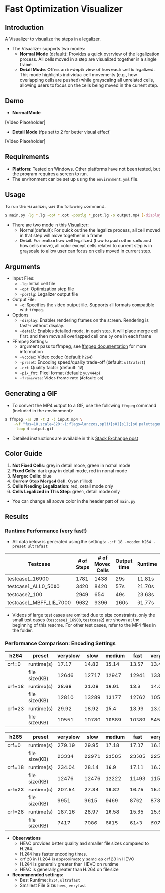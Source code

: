 # Fast Optimization Visualizer

## Introduction
A Visualizer to visualize the steps in a legalizer.  
- The Visualizer supports two modes:
  - **Normal Mode** (default): Provides a quick overview of the legalization process. All cells moved in a step are visualized together in a single frame.
  - **Detail Mode**: Offers an in-depth view of how each cell is legalized. This mode highlights individual cell movements (e.g., how overlapping cells are pushed) while grayscaling all unrelated cells, allowing users to focus on the cells being moved in the current step.

## Demo
- **Normal Mode**

[Video Placeholder]

- **Detail Mode**  (fps set to 2 for better visual effect)

[Video Placeholder]

## Requirements
- **Platform**: Tested on Windows. Other platforms have not been tested, but the program requires a screen to run.
- The environment can be set up using the `environment.yml` file.

## Usage
To run the visualizer, use the following command:
```bash
$ main.py -lg *.lg -opt *.opt -postlg *_post.lg -o output.mp4 [-display] [-detail] [-vcodec VCODEC] [-preset PRESET] [-crf CRF] [-pix_fmt PIX_FMT] [-framerate FPS]
```
- There are two mode in this Visualizer:
  - Normal(default): For quick outline the legalize process, all cell moved in that step will move together in a frame
  - Detail: For realize how cell legalized (how to push other cells and how cells move), all color except cells related to current step is in grayscale to allow user can focus on cells moved in current step.  

## Arguments
- Input Files:
  - `-lg`: Initial cell file
  - `-opt`: Optimization step file
  - `-postlg`: Legalizer output file
- Output File:
  - `-o`: Specifies the video output file. Supports all formats compatible with `ffmpeg`.
- Options
  - `-display`: Enables rendering frames on the screen. Rendering is faster without display.
  - `-detail`: Enables detailed mode, in each step, it will place merge cell first, and then move all overlapped cell one by one in each frame
- FFmpeg Settings:
  - argument pass to ffmpeg, see [ffmpeg documentation](https://www.ffmpeg.org/ffmpeg.html) for more information
  - `-vcodec`: Video codec (default: `h264`)
  - `-preset`: Encoding speed/quality trade-off (default: `ultrafast`)
  - `-crf`: Quality factor (default: `18`)
  - `-pix_fmt`: Pixel format (default: `yuv444p`)
  - `-framerate`: Video frame rate (default: `60`)

## Generating a GIF
- To convert the MP4 output to a GIF, use the following `ffmpeg` command (included in the environment):
```bash
$ ffmpeg -ss 30 -t 3 -i input.mp4 \
    -vf "fps=10,scale=320:-1:flags=lanczos,split[s0][s1];[s0]palettegen[p];[s1][p]paletteuse" \
    -loop 0 output.gif
```
-  Detailed instructions are available in this [Stack Exchange post](https://superuser.com/questions/556029/how-do-i-convert-a-video-to-gif-using-ffmpeg-with-reasonable-quality)

## Color Guide
1. **Not Fixed Cells**: grey in detail mode, green in nomal mode
2. **Fixed Cells**: dark gray in detail mode, red in nomal mode
3. **Merged Cells**: blue
4. **Current Step Merged Cell**: Cyan (filled)
5. **Cells Needing Legalization**: red, detail mode only
6. **Cells Legalized in This Step**: green, detail mode only
- You can change all above color in the header part of `main.py`

## Results
### Runtime Performance (very fast!)
  - All data below is generated using the settings: `-crf 18 -vcodec h264 -preset ultrafast`

|      Testcase     |# of Steps|# of Moved Cells|Output time|Runtime|Generate Speed|
|-------------------|----------|----------------|-----------|-------|--------------|
|  testcase1_16900  |    1781  |      1438      |    29s    | 11.81s|   150.80fps  |
|testcase1_ALL0_5000|    3420  |      8420      |    57s    | 21.70s|   157.60fps  |
|   testcase2_100   |    2949  |      654       |    49s    | 23.63s|   124.79fps  |
|testcase1_MBFF_LIB_7000|9632  |      9396      |    160s   | 61.77s|   155.93fps  |

- Videos of large test cases are omitted due to size constraints, only the small test cases (`testcase1_16900`, `testcase2`) are shown at the beginning of this readme. For other test cases, refer to the MP4 files in the folder.

### Performance Comparison: Encoding Settings

| h264 |    preset   | veryslow |  slow | medium | fast |veryfast|ultrafast|
|------|-------------|----------|-------|--------|------|--------|---------|
|crf=0 | runtime(s)  |  17.17   | 14.82 |  15.14 | 13.67|  13.46 |  12.38  |
|      |file size(KB)|  12646   | 12717 |  12947 | 12941|  13329 |  23141  |
|crf=18| runtime(s)  |  28.68   | 21.08 |  16.91 | 13.6 |  14.02 | *12.36* |
|      |file size(KB)|  12810   | 13289 |  13177 | 12762|  10552 |  22972  |
|crf=23| runtime(s)  |  29.92   | 18.92 |  15.4  | 13.99|  13.06 |  12.38  |
|      |file size(KB)|  10551   | 10780 |  10689 | 10389|   8453 |  18263  |

| h265 |    preset   | veryslow |  slow | medium | fast |veryfast|ultrafast|
|------|-------------|----------|-------|--------|------|--------|---------|
|crf=0 | runtime(s)  |  279.19  | 29.95 |  17.18 | 17.07|  16.16 |   15    |
|      |file size(KB)|  23334   | 22971 |  23585 | 23585|  22539 |  27940  |
|crf=18| runtime(s)  |  234.04  | 28.14 |  16.9  | 17.11|  16.24 |  14.54  |
|      |file size(KB)|  12476   | 12476 |  12222 | 11493|  11510 |  13487  |
|crf=23| runtime(s)  |  207.54  | 27.84 |  16.82 | 16.75|  15.98 |  14.66  |
|      |file size(KB)|   9951   | 9615  |   9469 | 8762 |   8733 |  10091  |
|crf=28| runtime(s)  |  187.16  | 28.97 |  16.58 | 15.65|  15.65 |  14.56  |
|      |file size(KB)|   7417   | 7086  |   6815 | 6143 | *6071* |   6975  |
- **Observations**
  - HEVC provides better quality and smaller file sizes compared to H.264.
  - H.264 has faster encoding times.
  - crf 23 in H.264 is approximately same as crf 28 in HEVC
  - H.264 is generally greater than HEVC on runtime
  - HEVC is generally greater than H.264 on file size
- **Recommended settings:**
  - Best Runtime: `h264`, `ultrafast`
  - Smallest File Size: `hevc`, `veryfast`

